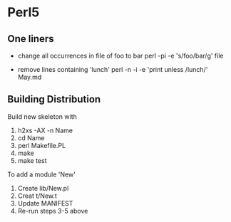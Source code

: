 Perl5
=====

One liners
----------
* change all occurrences in file of foo to bar
perl -pi -e 's/foo/bar/g' file

* remove lines containing 'lunch'
perl -n -i -e 'print unless /lunch/' May.md

Building Distribution 
---------------------
Build new skeleton with
1. h2xs -AX -n Name
2. cd Name
3. perl Makefile.PL
4. make
5. make test

To add a module 'New'
1. Create lib/New.pl
2. Creat t/New.t
3. Update MANIFEST
4. Re-run steps 3-5 above

